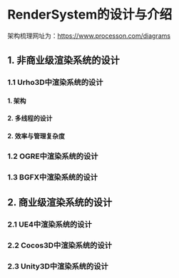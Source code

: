 # RenderSystem的设计与介绍

架构梳理网址为：https://www.processon.com/diagrams

## 1. 非商业级渲染系统的设计

### 1.1 Urho3D中渲染系统的设计

#### 1.  架构

#### 2. 多线程的设计

#### 2.  效率与管理复杂度

### 1.2 OGRE中渲染系统的设计

### 1.3 BGFX中渲染系统的设计

## 2. 商业级渲染系统的设计

### 2.1 UE4中渲染系统的设计

### 2.2 Cocos3D中渲染系统的设计

### 2.3 Unity3D中渲染系统的设计

